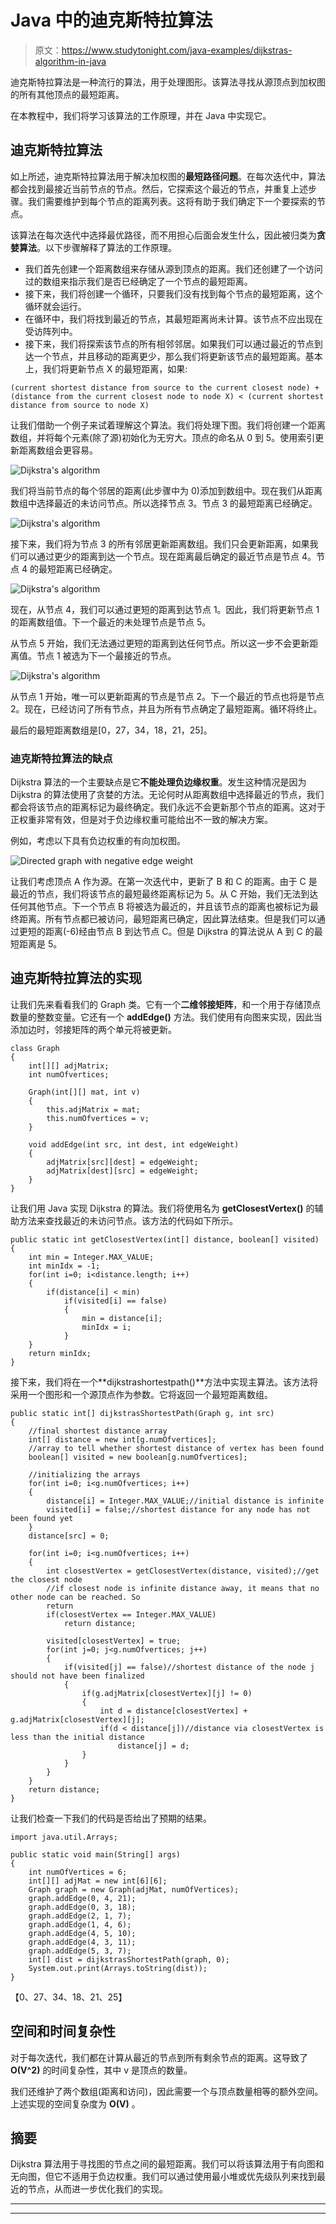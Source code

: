 # Java 中的迪克斯特拉算法

> 原文：<https://www.studytonight.com/java-examples/dijkstras-algorithm-in-java>

迪克斯特拉算法是一种流行的算法，用于处理图形。该算法寻找从源顶点到加权图的所有其他顶点的最短距离。

在本教程中，我们将学习该算法的工作原理，并在 Java 中实现它。

## 迪克斯特拉算法

如上所述，迪克斯特拉算法用于解决加权图的**最短路径问题**。在每次迭代中，算法都会找到最接近当前节点的节点。然后，它探索这个最近的节点，并重复上述步骤。我们需要维护到每个节点的距离列表。这将有助于我们确定下一个要探索的节点。

该算法在每次迭代中选择最优路径，而不用担心后面会发生什么，因此被归类为**贪婪算法**。以下步骤解释了算法的工作原理。

*   我们首先创建一个距离数组来存储从源到顶点的距离。我们还创建了一个访问过的数组来指示我们是否已经确定了一个节点的最短距离。
*   接下来，我们将创建一个循环，只要我们没有找到每个节点的最短距离，这个循环就会运行。
*   在循环中，我们将找到最近的节点，其最短距离尚未计算。该节点不应出现在受访阵列中。
*   接下来，我们将探索该节点的所有相邻邻居。如果我们可以通过最近的节点到达一个节点，并且移动的距离更少，那么我们将更新该节点的最短距离。基本上，我们将更新节点 X 的最短距离，如果:

```
(current shortest distance from source to the current closest node) + (distance from the current closest node to node X) < (current shortest distance from source to node X)
```

让我们借助一个例子来试着理解这个算法。我们将处理下图。我们将创建一个距离数组，并将每个元素(除了源)初始化为无穷大。顶点的命名从 0 到 5。使用索引更新距离数组会更容易。

![Dijkstra's algorithm](../Images/8a96906c154eeae5f3ef5bbc8dd7d044.png)

我们将当前节点的每个邻居的距离(此步骤中为 0)添加到数组中。现在我们从距离数组中选择最近的未访问节点。所以选择节点 3。节点 3 的最短距离已经确定。

![Dijkstra's algorithm](../Images/ba3ebcc3d93112a8135850d52778e7ff.png)

接下来，我们将为节点 3 的所有邻居更新距离数组。我们只会更新距离，如果我们可以通过更少的距离到达一个节点。现在距离最后确定的最近节点是节点 4。节点 4 的最短距离已经确定。

![Dijkstra's algorithm](../Images/6f842b3cea4eea95c4cd979bf95b7276.png)

现在，从节点 4，我们可以通过更短的距离到达节点 1。因此，我们将更新节点 1 的距离数组值。下一个最近的未处理节点是节点 5。

从节点 5 开始，我们无法通过更短的距离到达任何节点。所以这一步不会更新距离值。节点 1 被选为下一个最接近的节点。

![Dijkstra's algorithm](../Images/ca30b0dc0ab682dd53eaecf0248c331d.png)

从节点 1 开始，唯一可以更新距离的节点是节点 2。下一个最近的节点也将是节点 2。现在，已经访问了所有节点，并且为所有节点确定了最短距离。循环将终止。

最后的最短距离数组是[0，27，34，18，21，25]。

### 迪克斯特拉算法的缺点

Dijkstra 算法的一个主要缺点是它**不能处理负边缘权重**。发生这种情况是因为 Dijkstra 的算法使用了贪婪的方法。无论何时从距离数组中选择最近的节点，我们都会将该节点的距离标记为最终确定。我们永远不会更新那个节点的距离。这对于正权重非常有效，但是对于负边缘权重可能给出不一致的解决方案。

例如，考虑以下具有负边权重的有向加权图。

![Directed graph with negative edge weight](../Images/cfd77726fccd288efdcc0f015fe88957.png)

让我们考虑顶点 A 作为源。在第一次迭代中，更新了 B 和 C 的距离。由于 C 是最近的节点，我们将该节点的最短最终距离标记为 5。从 C 开始，我们无法到达任何其他节点。下一个节点 B 将被选为最近的，并且该节点的距离也被标记为最终距离。所有节点都已被访问，最短距离已确定，因此算法结束。但是我们可以通过更短的距离(-6)经由节点 B 到达节点 C。但是 Dijkstra 的算法说从 A 到 C 的最短距离是 5。

## 迪克斯特拉算法的实现

让我们先来看看我们的 Graph 类。它有一个**二维邻接矩阵**，和一个用于存储顶点数量的整数变量。它还有一个 **addEdge()** 方法。我们使用有向图来实现，因此当添加边时，邻接矩阵的两个单元将被更新。

```
class Graph
{
	int[][] adjMatrix;
	int numOfvertices;

	Graph(int[][] mat, int v)
	{
		this.adjMatrix = mat;
		this.numOfvertices = v;
	}

	void addEdge(int src, int dest, int edgeWeight)
	{
		adjMatrix[src][dest] = edgeWeight;
		adjMatrix[dest][src] = edgeWeight;
	}
}
```

让我们用 Java 实现 Dijkstra 的算法。我们将使用名为 **getClosestVertex()** 的辅助方法来查找最近的未访问节点。该方法的代码如下所示。

```
public static int getClosestVertex(int[] distance, boolean[] visited)
{
	int min = Integer.MAX_VALUE;
	int minIdx = -1;
	for(int i=0; i<distance.length; i++)
	{
		if(distance[i] < min)
			if(visited[i] == false)
			{
				min = distance[i];
				minIdx = i;
			}
	}
	return minIdx;
}
```

接下来，我们将在一个**dijkstrashortestpath()**方法中实现主算法。该方法将采用一个图形和一个源顶点作为参数。它将返回一个最短距离数组。

```
public static int[] dijkstrasShortestPath(Graph g, int src)
{
	//final shortest distance array
	int[] distance = new int[g.numOfvertices];
	//array to tell whether shortest distance of vertex has been found
	boolean[] visited = new boolean[g.numOfvertices];

	//initializing the arrays
	for(int i=0; i<g.numOfvertices; i++)
	{
		distance[i] = Integer.MAX_VALUE;//initial distance is infinite
		visited[i] = false;//shortest distance for any node has not been found yet
	}
	distance[src] = 0;

	for(int i=0; i<g.numOfvertices; i++)
	{
		int closestVertex = getClosestVertex(distance, visited);//get the closest node
		//if closest node is infinite distance away, it means that no other node can be reached. So 
        return
		if(closestVertex == Integer.MAX_VALUE)
			return distance;

		visited[closestVertex] = true;
		for(int j=0; j<g.numOfvertices; j++)
		{
			if(visited[j] == false)//shortest distance of the node j should not have been finalized
			{
				if(g.adjMatrix[closestVertex][j] != 0)
				{
					int d = distance[closestVertex] + g.adjMatrix[closestVertex][j];
					if(d < distance[j])//distance via closestVertex is less than the initial distance
						distance[j] = d;
				}
			}		
		}
	}
	return distance;
}
```

让我们检查一下我们的代码是否给出了预期的结果。

```
import java.util.Arrays;

public static void main(String[] args)
{
	int numOfVertices = 6;
	int[][] adjMat = new int[6][6];
	Graph graph = new Graph(adjMat, numOfVertices);
	graph.addEdge(0, 4, 21);
    graph.addEdge(0, 3, 18);
    graph.addEdge(2, 1, 7);
    graph.addEdge(1, 4, 6);
    graph.addEdge(4, 5, 10);
    graph.addEdge(4, 3, 11);
    graph.addEdge(5, 3, 7);
    int[] dist = dijkstrasShortestPath(graph, 0);
	System.out.print(Arrays.toString(dist));
}
```

【0、27、34、18、21、25】

## 空间和时间复杂性

对于每次迭代，我们都在计算从最近的节点到所有剩余节点的距离。这导致了 **O(V^2)** 的时间复杂性，其中 v 是顶点的数量。

我们还维护了两个数组(距离和访问)，因此需要一个与顶点数量相等的额外空间。上述实现的空间复杂度为 **O(V)** 。

## 摘要

Dijkstra 算法用于寻找图的节点之间的最短距离。我们可以将该算法用于有向图和无向图，但它不适用于负边权重。我们可以通过使用最小堆或优先级队列来找到最近的节点，从而进一步优化我们的实现。

* * *

* * *
